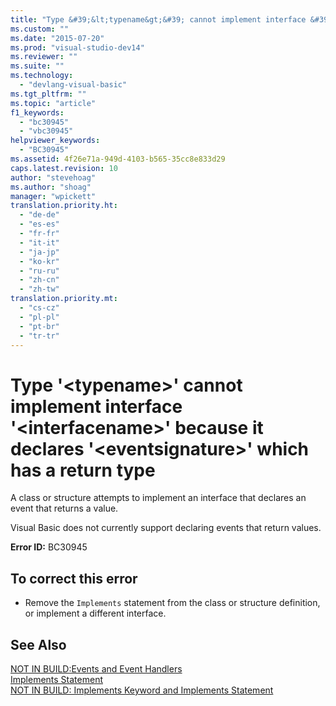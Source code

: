 ```yaml
---
title: "Type &#39;&lt;typename&gt;&#39; cannot implement interface &#39;&lt;interfacename&gt;&#39; because it declares &#39;&lt;eventsignature&gt;&#39; which has a return type | Microsoft Docs"
ms.custom: ""
ms.date: "2015-07-20"
ms.prod: "visual-studio-dev14"
ms.reviewer: ""
ms.suite: ""
ms.technology: 
  - "devlang-visual-basic"
ms.tgt_pltfrm: ""
ms.topic: "article"
f1_keywords: 
  - "bc30945"
  - "vbc30945"
helpviewer_keywords: 
  - "BC30945"
ms.assetid: 4f26e71a-949d-4103-b565-35cc8e833d29
caps.latest.revision: 10
author: "stevehoag"
ms.author: "shoag"
manager: "wpickett"
translation.priority.ht: 
  - "de-de"
  - "es-es"
  - "fr-fr"
  - "it-it"
  - "ja-jp"
  - "ko-kr"
  - "ru-ru"
  - "zh-cn"
  - "zh-tw"
translation.priority.mt: 
  - "cs-cz"
  - "pl-pl"
  - "pt-br"
  - "tr-tr"
---
```

# Type &#39;&lt;typename&gt;&#39; cannot implement interface &#39;&lt;interfacename&gt;&#39; because it declares &#39;&lt;eventsignature&gt;&#39; which has a return type
A class or structure attempts to implement an interface that declares an event that returns a value.  
  
 Visual Basic does not currently support declaring events that return values.  
  
 **Error ID:** BC30945  
  
## To correct this error  
  
-   Remove the `Implements` statement from the class or structure definition, or implement a different interface.  
  
## See Also  
 [NOT IN BUILD:Events and Event Handlers](http://msdn.microsoft.com/en-us/95074a0d-1cbc-4221-a95a-964185c7f962)   
 [Implements Statement](../../visual-basic/language-reference/statements/implements-statement.md)   
 [NOT IN BUILD: Implements Keyword and Implements Statement](http://msdn.microsoft.com/en-us/b96560f7-6413-480f-a1e2-f80253bab5be)